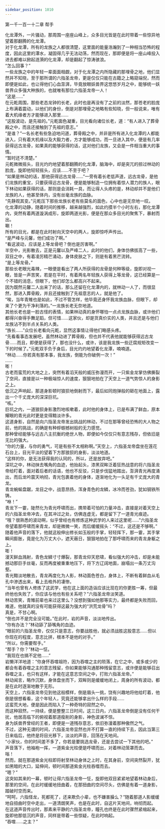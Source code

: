 ```yaml
---
sidebar_position: 1010
---
```

 第一千一百一十二章 帮手


化龙潭外，一片骚动，那周围一座座山峰上，众多目光皆是在此时带着一些惊异地望着那翻腾的化龙潭。  
对于化龙潭，所有的龙族之人都很清楚，这里面的能量浩瀚到了一种相当恐怖的程度，因此这里的潭水，凝固得几乎无法动荡，然而现在，那即便是将一座山峰投入进去都难以掀起涟漪的化龙潭，却是翻起了惊涛骇浪。  
“怎么回事？”  
一些龙族之中的年轻一辈面面相觑，对于化龙潭之内所隐藏的那埋骨之地，他们显然并不知晓，至于那所谓的六指圣龙帝，更是仅仅只能在古籍之上略窥端倪，然而即便是如此，也让得他们心血澎湃，毕竟放眼妖兽界这悠悠岁月之中，能够统一妖兽界众多强大种族的，也就唯有那位六指圣龙帝一人！  
“这是……”  
在元乾周围，那些老态龙钟的长老，此时也是再没有了之前的淡然，那苍老的脸庞上布满着震动，以他们的身份，倒是对那埋骨之地略有些知晓，但一般说来，唯有着大机缘者方才能够进入那里……  
“这股波动，是先祖的。”元乾面色凝重，目光看向诸位长老，道：“有人进入了葬骨殿之中，而且还接触到了先祖的意志。”  
“是谁？”一名长老有些急迫地问道，葬骨殿之中，并非是所有进入化龙潭的人都能进入，只有着大机缘以及大毅力者，方才能够成功，而一旦进入其中，便是有几率获得远古龙骨，如果真的能够获得的话，这对他们龙族，又会是一件相当重大的事情。  
“暂时还不清楚。”  
元乾微微摇头，目光灼灼地望着那翻腾的化龙潭，脑海中，却是突兀的掠过林动的脸庞，旋即他轻轻摇头，应该……不至于吧？  
“如果是林动的话，那他获得远古龙骨……”一旁有着长老低声道，远古龙骨，是他们龙族的重宝，只要获得远古龙骨，便是能够制造一位拥有着惊人潜力的族人，眼下林动如果获得的话，那则是会消耗一具，而让得人头疼的是，林动却并不是他们龙族的人，他甚至体内，没有丝毫龙族的血脉。  
“先静观其变。”元乾压下那些龙族长老有些莫名的面色，心中也是无奈地一叹。  
化龙潭的动静，随着时间的推移，越来越强烈，如此约摸半个小时左右，那化龙潭内，突然有着两道漩涡成形，旋即两道光影，便是在那众多目光的聚焦下，暴射而出。  
唰！  
所有的目光，都是在此时射向天空中的两人，旋即惊呼声传出。  
“是严峰与元馨，他们成功了啊。”  
“看这波动，应该是上等龙骨吧？倒也是厉害啊。”  
半空中，光影散去，正是元馨以及严峰二人，此时的他们，身体仿佛拔高了一些，双目之中，有着凌厉精芒涌动，身体皮肤之下，则是有着黑芒流转。  
“是上等龙骨。”  
那些长老眼光毒辣，一眼便是看出了两人所获得的龙骨是何种等级，旋即对视一眼，皆是一声苦笑，若是在平时，有着两名年轻族人获得上等龙骨，这已经算是一个不错的消息，但眼下，他们却怎么都高兴不起来。  
因为既然元馨二人出来了的话，那么还留在化龙潭内的，就林动一人了，而很显然，那进入葬骨殿，并且还接触到了先祖意志的人，就是他了。  
“唉，当年青雉也是如此，不过不管怎样，他毕竟还身怀我龙族血脉，但眼下，却来了个更为干净利落的。”一龙族长老无奈地道。  
其他长老也是一脸古怪的表情，如果林动真的身怀哪怕一点点龙族血脉，或许他们都得兴奋得手舞足蹈，但可惜……这家伙，却是货真价实的人类，并且还是与他们龙族沾不到半点关系的人类。  
“族长……”众位长老看向元乾，显然这事情让得他们略感头疼。  
“先看看事态发展吧，虽然林动进了葬骨殿，但也并不代表他就能够获得远古龙骨……而且，即便是获得了，那也没什么，或许，该是我龙族一些迂腐规矩改变一下的时候了。”元乾双手负于身后，目光灼灼地望着化龙潭，喃喃道。  
“林动……你若真有那本事，我龙族，倒能为你破例一次！”  
……  
嘭！  
古老而蛮荒的大地之上，突然有着滔天般的威压弥漫而开，一只紫金龙掌仿佛撕裂了空间，直接是以一种极端惊人的速度，狠狠地拍在了天空上一道气势惊人的身影之上。  
低沉之声响起，那道身影顿时狼狈地倒射而下，最后如同炮弹般的砸在地面上，露出一个千丈庞大的深深巨坑。  
“咳。”  
巨坑之内，一道狼狈身影激烈地咳嗽着，此时他的身体上，已是布满了鲜血，原本耀眼的青光此时更是变得黯淡许多。  
这道身影，自然是向六指圣龙帝发出挑战的林动，不过在那等曾经恐怖的大人物之前，他的挑战，的确是有种蜉蝣撼树般的无力感觉。  
那种曾经能够与远古八主抗衡的绝世人物，即便如今仅仅只有意志残存，但依旧是无比的强大。  
“你的力量，与你的勇气，可是有些不太相称啊。”天空上，六指圣龙帝盘坐在莲花石台上，目光平淡的望着下方那狼狈的身影，淡淡地道。  
“这样的你，是无法获得我的认同的，所以，还是放弃吧。”  
深坑之中，林动抹去嘴角的血迹，他抬起头，漆黑双眸泛着狂热战意的将六指圣龙帝给盯着，面对着后者的话语，他也不反驳，只是步伐猛地踏出，澎湃青光再度涌出，而后龙吟震天响彻，青光包裹着他的身体，逐渐地化为一头足有千丈庞大的青龙。  
青龙蜿蜒盘踞，龙目之中，战意昂扬，浑身青色的龙鳞，冰冷而苍劲，犹如钢铁所铸。  
“咻！”  
青龙下一霎，陡然化为青光呼啸而出，携带着可怕的力量冲击，直接是对着天空上的六指圣龙帝冲去，在其冲过之处，仿佛连虚无，都是留下了一道青光痕迹。  
“哦？很熟悉的波动啊，似乎曾经也有修炼这种武学的人来过这里呢……”六指圣龙帝望着那呼啸而来青龙，却是微微一笑，而后缓缓摇头：“不过，这还是不够啊。”  
随着他声音的落下，他就这般伸出修长如玉般的手掌，轻轻挥下，那一霎，其手掌瞬间膨胀，竟是化为万丈大小，遮天蔽日，狠狠地拍在了那呼啸而来的青龙身躯之上。  
嘭！  
漫天鲜血溅射，青色龙鳞寸寸爆裂，那青龙仰天悲啸，看似强大的冲击，却是未能撼动那巨手丝毫，反而再度被重重地压下，将下方辽阔地面，崩塌出一条万丈沟壑。  
青光黯淡地散去，青龙再度化为人影，林动面色苍白，身体上，不断有着鲜血从毛孔中渗透出来，看上去格外的凄惨。  
“当年也曾有人修炼了这武学，他在这上面的造诣应该比现在的你更胜一筹，但最终他也失败了，你应该与他也有些关系吧？”六指圣龙帝淡笑道。  
林动苦笑，青雉前辈也来过这里么？没想到强如他那等实力，最终都是失败而回，难道，他就真的没有可能获得这最为强大的“洪荒龙骨”吗？  
真是，不甘心啊。  
“倒也并不是完全没可能。”在此时，岩的声音，淡淡地传出。  
“你有办法？”林动舔了舔嘴角的血迹。  
“眼前的六指圣龙帝，仅仅只是意志，你要战胜他，就必须战胜这股意志……但以你现在的程度，意志比拼，根本不是他的对手。”  
“所以，你需要帮手。”  
“帮手？你？”林动一怔。  
“我现在也搞不定他……”  
岩懒洋洋地道：“你身怀吞噬祖符，因为吞噬之主的陨落，在它之中，或多或少的都会有着吞噬之主的意志残留，你如果能够沟通那种残留意志，或许便是能够召出吞噬之主，也只有这样，才能在这意志空间之中，打败六指圣龙帝。”  
林动闻言，略作沉默，身体盘坐而下，双眸则是缓缓地闭上，周身的所有波动，都是在此时逐渐地散于无形。  
天空上，六指圣龙帝见到他这般模样，倒是眉头一挑，饶有兴趣地将他给盯着，他倒是很想看看，这个年轻人，究竟还能够拿出什么样的手段……  
这蛮荒大地，便是因此而陷入了一种奇特的寂然之中。  
而这种寂然，一持续，便是整整三日时间，这三日内，六指圣龙帝倒是没有任何干扰，他居高临下的俯视着那道瘦削的身影，神色波澜不惊。  
身为妖兽界曾经的王者，即便是一道残存意志，依旧弥漫着那种傲然之气。  
不过，这种无谓的时间，六指圣龙帝显然也并不打算一直的持续下去，因此当第三日来临后，他终是将目光移下，淡淡的声音，回荡在天地间。  
“小家伙，你的时间差不多了，你若是要挑选龙骨，还是去尝试一下其他的吧。”  
声音落下，他袖袍一挥，一道紫金光柱便是呼啸而出，对着林动笼罩而去。  
嗡！  
然而，就在那道紫金光柱即将射至林动身体之上时，在其身前，空间突然裂开，犹如黑暗的大口，延伸间，顿时间那道紫金光柱吞噬而去。  
“嗯？”  
这突如其来的一幕，顿时让得六指圣龙帝一怔，旋即他双目紧紧地望着林动身后，那里的空间，在此时缓缓地扭曲着，在那扭曲的空间尽头，仿佛是有着一道身影，踏破时空而来。  
“呵呵，六指怪龙，死都死了，还来欺负小辈，也不嫌害臊么？”随着那道人影缓缓地自扭曲时空中走出，一道清朗笑声，也是在此时，自这片天地间，响彻而起。  
在这道声音传出时，那素来平静的六指圣龙帝，瞳孔也终是在此时骤然紧缩起来，旋即他那低沉的声音，同样是带着一些惊疑，在此时响起。  
“吞噬……之主？”  
  
  
